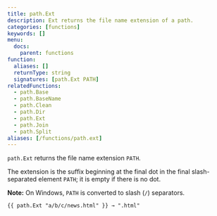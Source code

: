 ```yaml
---
title: path.Ext
description: Ext returns the file name extension of a path.
categories: [functions]
keywords: []
menu:
  docs:
    parent: functions
function:
  aliases: []
  returnType: string
  signatures: [path.Ext PATH]
relatedFunctions:
  - path.Base
  - path.BaseName
  - path.Clean
  - path.Dir
  - path.Ext
  - path.Join
  - path.Split
aliases: [/functions/path.ext]
---
```


`path.Ext` returns the file name extension `PATH`.

The extension is the suffix beginning at the final dot in the final slash-separated element `PATH`;
it is empty if there is no dot.

**Note:** On Windows, `PATH` is converted to slash (`/`) separators.

```go-html-template
{{ path.Ext "a/b/c/news.html" }} → ".html"
```
